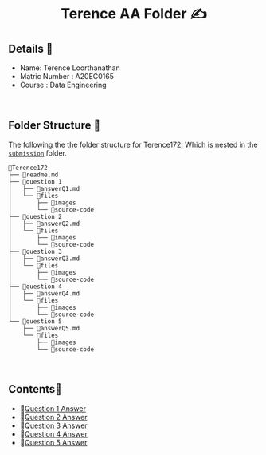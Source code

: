 <h1 align="center"> Terence AA Folder ✍️ <a href="#" target="_blank" rel="noreferrer">  </a>   <br>
</h1>

## Details 🔎
* Name: Terence Loorthanathan
* Matric Number : A20EC0165
* Course : Data Engineering

<br>

## Folder Structure 📂
The following the the folder structure for Terence172. Which is nested in the [`submission`](./submission) folder.

```
📁Terence172
├── 📄readme.md
├── 📁question 1
│   ├── 📄answerQ1.md
│   └── 📁files
│       ├── 📁images
│       └── 📁source-code
├── 📁question 2
│   ├── 📄answerQ2.md
│   └── 📁files
│       ├── 📁images
│       └── 📁source-code
├── 📁question 3
│   ├── 📄answerQ3.md
│   └── 📁files
│       ├── 📁images
│       └── 📁source-code
├── 📁question 4
│   ├── 📄answerQ4.md
│   └── 📁files
│       ├── 📁images
│       └── 📁source-code
└── 📁question 5
    ├── 📄answerQ5.md
    └── 📁files
        ├── 📁images
        └── 📁source-code
```

<br>

## Contents📝
- 📑[Question 1 Answer](https://github.com/drshahizan/SECP3843/blob/main/submission/Terence172/question%201/answerQ1.md)
- 📑[Question 2 Answer](https://github.com/drshahizan/SECP3843/blob/main/submission/Terence172/question%202/answerQ2.md)
- 📑[Question 3 Answer](https://github.com/drshahizan/SECP3843/blob/main/submission/Terence172/question%203/answerQ3.md)
- 📑[Question 4 Answer](https://github.com/drshahizan/SECP3843/blob/main/submission/Terence172/question%204/answerQ4.md)
- 📑[Question 5 Answer](https://github.com/drshahizan/SECP3843/blob/main/submission/Terence172/question%205/answerQ5.md)
